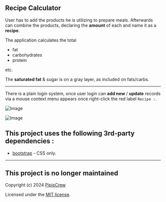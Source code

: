 ## Recipe Calculator

User has to add the products he is utilizing to prepare meals. Afterwards can combine the products, declaring the **amount** of each and name it as a **recipe**.  

The application calculates the total 
* fat 
* carbohydrates
* protein

etc.  

The **saturated fat** & sugar is on a gray layer, as included on fats/carbs.  

---

There is a plain login system, once user login can **add new** / **update** records via a mouse context menu appears once right-click the red label `Recipe :`.

![Image](https://github.com/user-attachments/assets/eb264c2a-e09f-4e3d-b041-bc1dfacef1c8)  

![Image](https://github.com/user-attachments/assets/94f6a5f1-9a53-4d25-bbfd-7f54ac807a3b)  


## This project uses the following 3rd-party dependencies :
* [bootstrap](https://getbootstrap.com/) - CSS only.

---

## This project is no longer maintained
Copyright (c) 2024 [PipisCrew](http://pipiscrew.com)  

Licensed under the [MIT license](http://www.opensource.org/licenses/mit-license.php).
